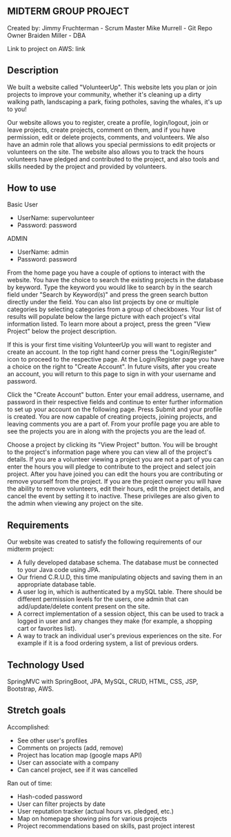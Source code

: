 ## MIDTERM GROUP PROJECT

Created by:
Jimmy Fruchterman - Scrum Master
Mike Murrell - Git Repo Owner
Braiden Miller - DBA

Link to project on AWS: link

## Description

We built a website called "VolunteerUp". This website lets you plan or join
projects to improve your community, whether it's cleaning up a dirty walking
path, landscaping a park, fixing potholes, saving the whales, it's up to you!

Our website allows you to register, create a profile, login/logout, join or
leave projects, create projects, comment on them, and if you have permission,
edit or delete projects, comments, and volunteers. We also have an admin role
that allows you special permissions to edit projects or volunteers on the site.
The website also allows you to track the hours volunteers have pledged and
contributed to the project, and also tools and skills needed by the project and
provided by volunteers.

## How to use
Basic User
- UserName: supervolunteer
- Password: password

ADMIN
- UserName: admin
- Password: password

From the home page you have a couple of options to interact with the website.
You have the choice to search the existing projects in the database by keyword.
Type the keyword you would like to search by in the search field under "Search
by Keyword(s)" and press the green search button directly under the field. You
can also list projects by one or multiple categories by selecting categories
from a group of checkboxes. Your list of results will populate below the large
picture with each project's vital information listed. To learn more about a
project, press the green "View Project" below the project description.

If this is your first time visiting VolunteerUp you will want to register and
create an account. In the top right hand corner press the "Login/Register" icon
to proceed to the respective page. At the Login/Register page you have a choice
on the right to "Create Account". In future visits, after you create an account,
you will return to this page to sign in with your username and password.

Click the "Create Account" button. Enter your email address, username, and
password in their respective fields and continue to enter further information to
set up your account on the following page. Press Submit and your profile is
created. You are now capable of creating projects, joining projects, and leaving
comments you are a part of. From your profile page you are able to see the
projects you are in along with the projects you are the lead of.

Choose a project by clicking its "View Project" button. You will be brought to
the project's information page where you can view all of the project's details.
If you are a volunteer viewing a project you are not a part of you can enter the
hours you will pledge to contribute to the project and select join project.
After you have joined you can edit the hours you are contributing or remove
yourself from the project. If you are the project owner you will have the
ability to remove volunteers, edit their hours, edit the project details, and
cancel the event by setting it to inactive. These privileges are also given to
the admin when viewing any project on the site.

## Requirements

Our website was created to satisfy the following requirements of our midterm
project:

- A fully developed database schema. The database must be connected to your Java
code using JPA.
- Our friend C.R.U.D, this time manipulating objects and saving them in an
appropriate database table.
- A user log in, which is authenticated by a mySQL table. There should be
different permission levels for the users, one admin that can add/update/delete
content present on the site.
- A correct implementation of a session object, this can be used to track a
logged in user and any changes they make (for example, a shopping cart or
favorites list).
- A way to track an individual user's previous experiences on the site. For
example if it is a food ordering system, a list of previous orders.

## Technology Used

SpringMVC with SpringBoot, JPA, MySQL, CRUD, HTML, CSS, JSP, Bootstrap, AWS.

## Stretch goals

Accomplished:
- See other user's profiles
- Comments on projects (add, remove)
- Project has location map (google maps API)
- User can associate with a company
- Can cancel project, see if it was cancelled

Ran out of time:
- Hash-coded password
- User can filter projects by date
- User reputation tracker (actual hours vs. pledged, etc.)
- Map on homepage showing pins for various projects
- Project recommendations based on skills, past project interest
